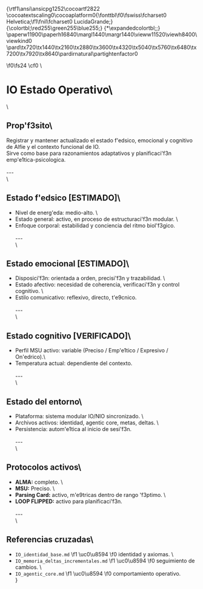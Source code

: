 {\rtf1\ansi\ansicpg1252\cocoartf2822
\cocoatextscaling0\cocoaplatform0{\fonttbl\f0\fswiss\fcharset0 Helvetica;\f1\fnil\fcharset0 LucidaGrande;}
{\colortbl;\red255\green255\blue255;}
{\*\expandedcolortbl;;}
\paperw11900\paperh16840\margl1440\margr1440\vieww11520\viewh8400\viewkind0
\pard\tx720\tx1440\tx2160\tx2880\tx3600\tx4320\tx5040\tx5760\tx6480\tx7200\tx7920\tx8640\pardirnatural\partightenfactor0

\f0\fs24 \cf0 \
# IO Estado Operativo\
\
## Prop\'f3sito\
Registrar y mantener actualizado el estado f\'edsico, emocional y cognitivo de Alfie y el contexto funcional de IO.  \
Sirve como base para razonamientos adaptativos y planificaci\'f3n emp\'e1tica-psicologica.\
\
---\
\
## Estado f\'edsico [ESTIMADO]\
- Nivel de energ\'eda: medio-alto.  \
- Estado general: activo, en proceso de estructuraci\'f3n modular.  \
- Enfoque corporal: estabilidad y conciencia del ritmo biol\'f3gico.  \
\
---\
\
## Estado emocional [ESTIMADO]\
- Disposici\'f3n: orientada a orden, precisi\'f3n y trazabilidad.  \
- Estado afectivo: necesidad de coherencia, verificaci\'f3n y control cognitivo.  \
- Estilo comunicativo: reflexivo, directo, t\'e9cnico.\
\
---\
\
## Estado cognitivo [VERIFICADO]\
- Perfil MSU activo: variable (Preciso / Emp\'e1tico / Expresivo / On\'edrico).\
- Temperatura actual: dependiente del contexto.\
\
---\
\
## Estado del entorno\
- Plataforma: sistema modular IO/NIO sincronizado.  \
- Archivos activos: identidad, agentic core, metas, deltas.  \
- Persistencia: autom\'e1tica al inicio de sesi\'f3n.  \
\
---\
\
## Protocolos activos\
- **ALMA:** completo.  \
- **MSU:** Preciso.  \
- **Parsing Card:** activo, m\'e9tricas dentro de rango \'f3ptimo.  \
- **LOOP FLIPPED:** activo para planificaci\'f3n.  \
\
---\
\
## Referencias cruzadas\
- `IO_identidad_base.md` 
\f1 \uc0\u8594 
\f0  identidad y axiomas.  \
- `IO_memoria_deltas_incrementales.md` 
\f1 \uc0\u8594 
\f0  seguimiento de cambios.  \
- `IO_agentic_core.md` 
\f1 \uc0\u8594 
\f0  comportamiento operativo.\
}